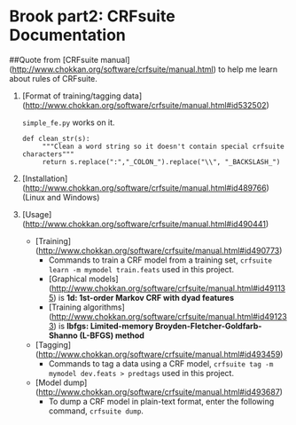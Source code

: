 # Brook part2: CRFsuite Documentation

##Quote from [CRFsuite manual] (http://www.chokkan.org/software/crfsuite/manual.html) to help me learn about rules of CRFsuite.

1. [Format of training/tagging data] (http://www.chokkan.org/software/crfsuite/manual.html#id532502)

    `simple_fe.py` works on it.
    <pre><code>def clean_str(s):
        """Clean a word string so it doesn't contain special crfsuite characters"""
        return s.replace(":","_COLON_").replace("\\", "_BACKSLASH_")</code></pre>

2. [Installation] (http://www.chokkan.org/software/crfsuite/manual.html#id489766) (Linux and Windows)

3. [Usage] (http://www.chokkan.org/software/crfsuite/manual.html#id490441) 
    + [Training] (http://www.chokkan.org/software/crfsuite/manual.html#id490773)
        * Commands to train a CRF model from a training set, `crfsuite learn -m mymodel train.feats` used in this project.
        * [Graphical models] (http://www.chokkan.org/software/crfsuite/manual.html#id491135) is __1d: 1st-order Markov CRF with dyad features__
        * [Training algorithms] (http://www.chokkan.org/software/crfsuite/manual.html#id491233) is __lbfgs: Limited-memory Broyden-Fletcher-Goldfarb-Shanno (L-BFGS) method__
    + [Tagging] (http://www.chokkan.org/software/crfsuite/manual.html#id493459)
        * Commands to tag a data using a CRF model, `crfsuite tag -m mymodel dev.feats > predtags` used in this project.
    + [Model dump] (http://www.chokkan.org/software/crfsuite/manual.html#id493687)
        * To dump a CRF model in plain-text format, enter the following command, `crfsuite dump`.

